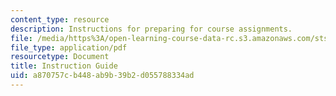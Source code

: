 ```yaml
---
content_type: resource
description: Instructions for preparing for course assignments.
file: /media/https%3A/open-learning-course-data-rc.s3.amazonaws.com/sts-067-scientific-visualization-across-disciplines-a-critical-introduction-spring-2005/a870757cb448ab9b39b2d055788334ad_instr_guide.pdf
file_type: application/pdf
resourcetype: Document
title: Instruction Guide
uid: a870757c-b448-ab9b-39b2-d055788334ad
---
```

